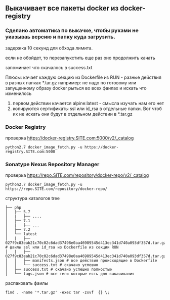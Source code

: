 ## Выкачивает все пакеты docker из docker-registry

### Сделано автоматика по выкачке, чтобы руками не указываь версию и папку куда загрузить.

задержка 10 секунд для обхода лимита. 

если не обойдет, то перезапукстить еще раз оно продолжить качать

запоминает что скачалось в success.txt



Плюсы: качает каждую секцию  из Dockerfile из RUN - разные действия в разных папках *.tar.gz
например:
не надо по готовому или запущенному образу docker рыться во всех фаилах и искать что изменилось
1) первом действии качается alpine:latest - смысла изучать нам его нет
2) копируются сертификаты ssl или id_rsa в отдельные папки. Вот чтоб их не искать они будут в отдельном действии в *.tar.gz



###  Docker Registry

проверка https://docker-registry.SITE.com:5000/v2/_catalog

```
python2.7 docker_image_fetch.py -u https://docker-registry.SITE.com:5000
```

###  Sonatype Nexus Repository Manager

проверка https://repo.SITE.com/repository/docker-repo/v2/_catalog

```
python2.7 docker_image_fetch.py -u https://repo.SITE.com/repository/docker-repo/
```

структура каталогов tree

```
├── php
│   ├── 5.7
│   |   ├── ....
│   ├── 7.1
│   |   ├── ...
│   ├── 7.2
│   └── latest
│   |   ├── 027f9c83eab21c70c02c6dad37498e0aa46989545d413ec341d740a093df357d.tar.gz # фаилы ssl или id_rsa из Dockerfile из секции RUN
│   |   ├── 027f9c83eab21c70c02c6dad37498e0aa46989545d413ec341d740a093df357d.tar.gz
│   │   ├── manifests.json # все действия происходящие в Dockerfile
│   │   └── success.txt # скачано успешно
│   ├── success.txt # скачано успешно полностью
│   └── tags.json # все теги которые есть для выкачивания
```

распаковать фаилы
```
find . -name '*.tar.gz' -exec tar -zxvf  {} \;
```
